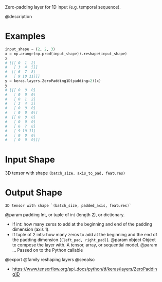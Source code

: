 Zero-padding layer for 1D input (e.g. temporal sequence).

@description

# Examples
```python
input_shape = (2, 2, 3)
x = np.arange(np.prod(input_shape)).reshape(input_shape)
x
# [[[ 0  1  2]
#   [ 3  4  5]]
#  [[ 6  7  8]
#   [ 9 10 11]]]
y = keras.layers.ZeroPadding1D(padding=2)(x)
y
# [[[ 0  0  0]
#   [ 0  0  0]
#   [ 0  1  2]
#   [ 3  4  5]
#   [ 0  0  0]
#   [ 0  0  0]]
#  [[ 0  0  0]
#   [ 0  0  0]
#   [ 6  7  8]
#   [ 9 10 11]
#   [ 0  0  0]
#   [ 0  0  0]]]
```

# Input Shape
3D tensor with shape `(batch_size, axis_to_pad, features)`

# Output Shape
    3D tensor with shape `(batch_size, padded_axis, features)`

@param padding Int, or tuple of int (length 2), or dictionary.
- If int: how many zeros to add at the beginning and end of
  the padding dimension (axis 1).
- If tuple of 2 ints: how many zeros to add at the beginning and the
  end of the padding dimension (`(left_pad, right_pad)`).
@param object Object to compose the layer with. A tensor, array, or sequential model.
@param ... Passed on to the Python callable

@export
@family reshaping layers
@seealso
+ <https://www.tensorflow.org/api_docs/python/tf/keras/layers/ZeroPadding1D>
